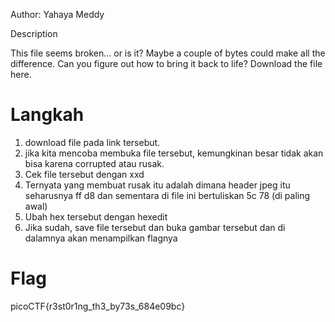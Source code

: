 Author: Yahaya Meddy

Description

This file seems broken... or is it? Maybe a couple of bytes could make all the difference. Can you figure out how to bring it back to life? Download the file here.

# Langkah
1. download file pada link tersebut.
2. jika kita mencoba membuka file tersebut, kemungkinan besar tidak akan bisa karena corrupted atau rusak.
3. Cek file tersebut dengan xxd
4. Ternyata yang membuat rusak itu adalah dimana header jpeg itu seharusnya ff d8 dan sementara di file ini bertuliskan 5c 78 (di paling awal)
5. Ubah hex tersebut dengan hexedit
6. Jika sudah, save file tersebut dan buka gambar tersebut dan di dalamnya akan menampilkan flagnya


# Flag
picoCTF{r3st0r1ng_th3_by73s_684e09bc}
